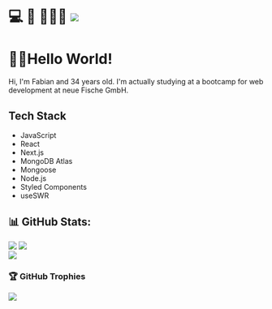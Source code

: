 # 💻 🎣 👨‍👩‍👧  <a href="https://www.linkedin.com/in/fabian-döz-0973681a0"><img src="https://img.shields.io/badge/linkedin-%230077B5.svg?&style=for-the-badge&logo=linkedin&logoColor=white" /></a>

# 👋🏻Hello World!

Hi, I'm Fabian and 34 years old. I'm actually studying at a bootcamp for web development at neue Fische GmbH.

## Tech Stack
- JavaScript
- React
- Next.js
- MongoDB Atlas
- Mongoose
- Node.js
- Styled Components
- useSWR
  

## 📊 GitHub Stats:
![](https://github-readme-stats.vercel.app/api?username=Fabi911&theme=gotham&hide_border=false&include_all_commits=false&count_private=false)
![](https://github-readme-streak-stats.herokuapp.com/?user=Fabi911&theme=gotham&hide_border=false)<br/>
![](https://github-readme-stats.vercel.app/api/top-langs/?username=Fabi911&theme=gotham&hide_border=false&include_all_commits=false&count_private=false&layout=compact)

### 🏆 GitHub Trophies
![](https://github-profile-trophy.vercel.app/?username=Fabi911&theme=radical&no-frame=false&no-bg=true&margin-w=4)
